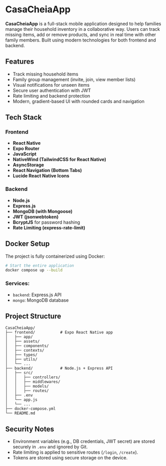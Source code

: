 # CasaCheiaApp

**CasaCheiaApp** is a full-stack mobile application designed to help families manage their household inventory in a collaborative way. Users can track missing items, add or remove products, and sync in real time with other family members. Built using modern technologies for both frontend and backend.


## Features

- Track missing household items
- Family group management (invite, join, view member lists)
- Visual notifications for unseen items
- Secure user authentication with JWT
- Rate limiting and backend protection
- Modern, gradient-based UI with rounded cards and navigation


## Tech Stack

### Frontend

- **React Native**
- **Expo Router**
- **JavaScript**
- **NativeWind (TailwindCSS for React Native)**
- **AsyncStorage**
- **React Navigation (Bottom Tabs)**
- **Lucide React Native Icons**


### Backend

- **Node.js**
- **Express.js**
- **MongoDB (with Mongoose)**
- **JWT (jsonwebtoken)**
- **BcryptJS** for password hashing
- **Rate Limiting (express-rate-limit)**


## Docker Setup

The project is fully containerized using Docker:

```bash
# Start the entire application
docker compose up --build
```

### Services:
- `backend`: Express.js API
- `mongo`: MongoDB database


## Project Structure

```
CasaCheiaApp/
├── frontend/           # Expo React Native app
│   ├── app/
│   ├── assets/
│   ├── components/
│   ├── contexts/
│   ├── types/
│   ├── utils/
│   └── ...
├── backend/            # Node.js + Express API
│   ├── src/
│   │   ├── controllers/
│   │   ├── middlewares/
│   │   ├── models/
│   │   ├── routes/
│   ├── .env
│   └── app.js
│   └── ...
├── docker-compose.yml
└── README.md
```


## Security Notes

- Environment variables (e.g., DB credentials, JWT secret) are stored securely in `.env` and ignored by Git.
- Rate limiting is applied to sensitive routes (`/login`, `/create`).
- Tokens are stored using secure storage on the device.


